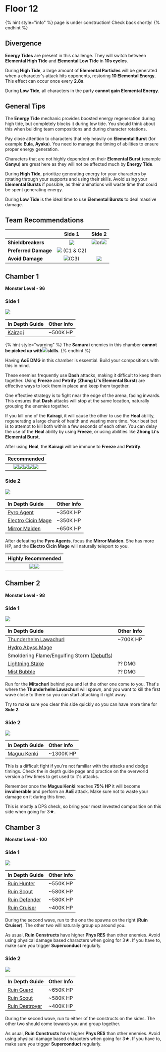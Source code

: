 # Floor 12

{% hint style="info" %}
page is under construction! Check back shortly!
{% endhint %}

## Divergence

**Energy Tides** are present in this challenge. They will switch between **Elemental High Tide** and **Elemental Low Tide** in **10s cycles**.

During **High Tide**, a large amount of **Elemental Particles** will be generated when a character's attack hits opponents, restoring **10 Elemental Energy**. This effect can occur once every **2.8s**.

During **Low Tide**, all characters in the party **cannot gain Elemental Energy**.

## General Tips

The **Energy Tide** mechanic provides boosted energy regeneration during high tide, but completely blocks it during low tide. You should think about this when building team compositions and during character rotations.

Pay close attention to characters that rely heavily on **Elemental Burst** \(for example **Eula**, **Ayaka**\). You need to manage the timing of abilities to ensure proper energy generation.

Characters that are not highly dependent on their **Elemental Burst** \(example **Ganyu**\) are great here as they will not be affected much by **Energy Tide**.

During **High Tide**, prioritize generating energy for your characters by rotating through your supports and using their skills. Avoid using your **Elemental Bursts** if possible, as their animations will waste time that could be spent generating energy.

During **Low Tide** is the ideal time to use **Elemental Bursts** to deal massive damage.

## Team Recommendations

|  | Side 1 | Side 2 |
| :--- | :---: | :---: |
| **Shieldbreakers** | ![](../../.gitbook/assets/cryo_small.png) | ![](../../.gitbook/assets/pyro_small.png)or![](../../.gitbook/assets/cryo_small.png) |
| **Preferred Damage** | ![](../../.gitbook/assets/physical_small.png) \(C1 & C2\) |  |
| **Avoid Damage** | ![](../../.gitbook/assets/physical_small.png)\(C3\) | ![](../../.gitbook/assets/physical_small.png) |

## Chamber 1

**Monster Level - 96**

### Side 1

![](../../.gitbook/assets/12-1-1v20.png)

| **In Depth Guide** | Other Info |
| :--- | :--- |
| [Kairagi](../../monsters/untitled/kairagi.md) | ~500K HP |

{% hint style="warning" %}
The **Samurai** enemies in this chamber **cannot be picked up with**![](../../.gitbook/assets/anemo_small.png)**skills**.
{% endhint %}

Having **AoE DMG** in this chamber is essential. Build your compositions with this in mind.

These enemies frequently use **Dash** attacks, making it difficult to keep them together. Using **Freeze** and **Petrify** \(**Zhong Li's Elemental Burst**\) are effective ways to lock them in place and keep them together.

One effective strategy is to fight near the edge of the arena, facing inwards. This ensures that **Dash** attacks will stop at the same location, naturally grouping the enemies together.

If you kill one of the **Kairagi**, it will cause the other to use the **Heal** ability, regenerating a large chunk of health and wasting more time. Your best bet is to attempt to kill both within a few seconds of each other. You can delay the use of the **Heal** ability by using **Freeze**, or using abilities like **Zhong Li's Elemental Burst.**

After using **Heal**, the **Kairagi** will be immune to **Freeze** and **Petrify**.

| **Recommended** |
| :---: |
| ![](../../.gitbook/assets/ui_avataricon_hutao.png)![](../../.gitbook/assets/ui_avataricon_xiangling.png)![](../../.gitbook/assets/ui_avataricon_tartaglia.png)![](../../.gitbook/assets/ui_avataricon_eula.png)![](../../.gitbook/assets/ui_avataricon_zhongli.png) |

### Side 2

![](../../.gitbook/assets/12-1-2v20.png)

| **In Depth Guide** | Other Info |
| :--- | :--- |
| [Pyro Agent](../../monsters/fatui/pyro-agent.md) | ~350K HP |
| [Electro Cicin Mage](../../monsters/fatui/electro-cicin-mage.md) | ~350K HP |
| [Mirror Maiden](../../monsters/fatui/mirror-maiden.md) | ~650K HP |

After defeating the **Pyro Agents**, focus the **Mirror Maiden**. She has more HP, and the **Electro Cicin Mage** will naturally teleport to you.

| **Highly Recommended** |
| :---: |
| ![](../../.gitbook/assets/ui_avataricon_jean.png)![](../../.gitbook/assets/ui_avataricon_venti.png) |

## Chamber 2

**Monster Level - 98**

### Side 1



![](../../.gitbook/assets/12-2-1v20.png)

| **In Depth Guide** | Other Info |
| :--- | :--- |
| [Thunderhelm Lawachurl](../../monsters/hilichurls/thunderhelm-lawachurl.md) | ~700K HP |
| [Hydro Abyss Mage](../../monsters/abyss-order/hydro-abyss-mage.md) |  |
| Smoldering Flame/Engulfing Storm \([Debuffs](../../mechanics/debuffs/)\) |  |
| [Lightning Stake](../../mechanics/auras/lightning-stake.md) | ?? DMG |
| [Mist Bubble](../../mechanics/auras/mist-bubble.md) | ?? DMG |

Run for the **Mitachurl** behind you and let the other one come to you. That's where the **Thunderhelm Lawachurl** will spawn, and you want to kill the first wave close to there so you can start attacking it right away.

Try to make sure you clear this side quickly so you can have more time for **Side 2**.

### Side 2

![](../../.gitbook/assets/maguu-kenki.png)

| **In Depth Guide** | Other Info |
| :--- | :--- |
| [Maguu Kenki](../../monsters/elites/maguu-kenki.md) | ~1300K HP |

This is a difficult fight if you're not familiar with the attacks and dodge timings. Check the in depth guide page and practice on the overworld version a few times to get used to it's attacks.

Remember once the **Maguu Kenki** reaches **75% HP** it will become **invulnerable** and perform an **AoE** attack. Make sure not to waste your damage on it during this time.

This is mostly a DPS check, so bring your most invested composition on this side when going for 3★.

## Chamber 3

**Monster Level - 100**

### Side 1

![](../../.gitbook/assets/12-3-1v20.png)

| **In Depth Guide** | Other Info |
| :--- | :--- |
| [Ruin Hunter](../../monsters/ruin-constructs/ruin-hunter.md) | ~550K HP |
| [Ruin Scout](../../monsters/ruin-constructs/ruin-scout.md) | ~580K HP |
| [Ruin Defender](../../monsters/ruin-constructs/ruin-defender.md) | ~580K HP |
| [Ruin Cruiser](../../monsters/ruin-constructs/ruin-cruiser.md) | ~400K HP |

During the second wave, run to the one the spawns on the right \(**Ruin Cruiser**\). The other two will naturally group up around you.

As usual, **Ruin Constructs** have higher **Phys RES** than other enemies. Avoid using physical damage based characters when going for 3★. If you have to, make sure you trigger **Superconduct** regularly.

### Side 2

![](../../.gitbook/assets/12-3-2v20.png)

| **In Depth Guide** | Other Info |
| :--- | :--- |
| [Ruin Guard](../../monsters/ruin-constructs/ruin-guard.md) | ~650K HP |
| [Ruin Scout](../../monsters/ruin-constructs/ruin-scout.md) | ~580K HP |
| [Ruin Destroyer](../../monsters/ruin-constructs/ruin-destroyer.md) | ~400K HP |

During the second wave, run to either of the constructs on the sides. The other two should come towards you and group together.

As usual, **Ruin Constructs** have higher **Phys RES** than other enemies. Avoid using physical damage based characters when going for 3★. If you have to, make sure you trigger **Superconduct** regularly.

